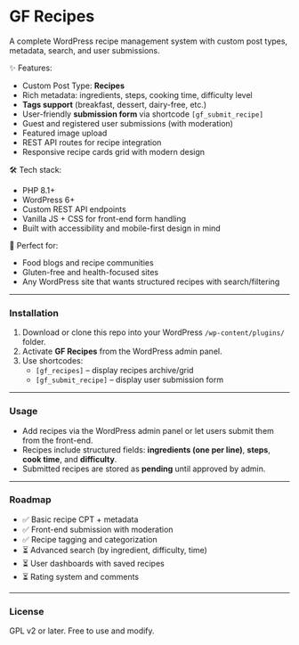 # GF Recipes

A complete WordPress recipe management system with custom post types, metadata, search, and user submissions.  

✨ Features:
- Custom Post Type: **Recipes**
- Rich metadata: ingredients, steps, cooking time, difficulty level
- **Tags support** (breakfast, dessert, dairy-free, etc.)
- User-friendly **submission form** via shortcode `[gf_submit_recipe]`
- Guest and registered user submissions (with moderation)
- Featured image upload
- REST API routes for recipe integration
- Responsive recipe cards grid with modern design

🛠 Tech stack:
- PHP 8.1+
- WordPress 6+
- Custom REST API endpoints
- Vanilla JS + CSS for front-end form handling
- Built with accessibility and mobile-first design in mind

🚀 Perfect for:
- Food blogs and recipe communities
- Gluten-free and health-focused sites
- Any WordPress site that wants structured recipes with search/filtering

---

### Installation
1. Download or clone this repo into your WordPress `/wp-content/plugins/` folder.  
2. Activate **GF Recipes** from the WordPress admin panel.  
3. Use shortcodes:
   - `[gf_recipes]` – display recipes archive/grid
   - `[gf_submit_recipe]` – display user submission form

---

### Usage
- Add recipes via the WordPress admin panel or let users submit them from the front-end.
- Recipes include structured fields: **ingredients (one per line)**, **steps**, **cook time**, and **difficulty**.
- Submitted recipes are stored as **pending** until approved by admin.

---

### Roadmap
- ✅ Basic recipe CPT + metadata  
- ✅ Front-end submission with moderation  
- ✅ Recipe tagging and categorization  
- ⏳ Advanced search (by ingredient, difficulty, time)  
- ⏳ User dashboards with saved recipes  
- ⏳ Rating system and comments  

---

### License
GPL v2 or later. Free to use and modify.
